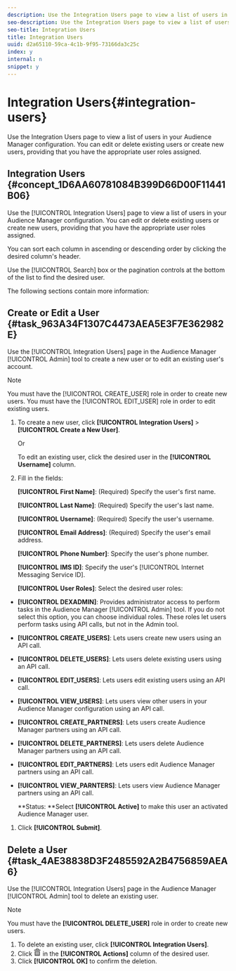 ```yaml
---
description: Use the Integration Users page to view a list of users in your Audience Manager configuration. You can edit or delete existing users or create new users, providing that you have the appropriate user roles assigned.
seo-description: Use the Integration Users page to view a list of users in your Audience Manager configuration. You can edit or delete existing users or create new users, providing that you have the appropriate user roles assigned.
seo-title: Integration Users
title: Integration Users
uuid: d2a65110-59ca-4c1b-9f95-73166da3c25c
index: y
internal: n
snippet: y
---
```


# Integration Users{#integration-users}

Use the Integration Users page to view a list of users in your Audience Manager configuration. You can edit or delete existing users or create new users, providing that you have the appropriate user roles assigned.

## Integration Users {#concept_1D6AA60781084B399D66D00F11441B06}

Use the [!UICONTROL Integration Users] page to view a list of users in your Audience Manager configuration. You can edit or delete existing users or create new users, providing that you have the appropriate user roles assigned.

<!-- 

c_integration_users.xml

 -->

You can sort each column in ascending or descending order by clicking the desired column's header.

Use the [!UICONTROL Search] box or the pagination controls at the bottom of the list to find the desired user.

The following sections contain more information: 

## Create or Edit a User {#task_963A34F1307C4473AEA5E3F7E362982E}

Use the [!UICONTROL Integration Users] page in the Audience Manager [!UICONTROL Admin] tool to create a new user or to edit an existing user's account.

<!-- 

t_create_user.xml

 -->

>[!NOTE]
>
>You must have the [!UICONTROL CREATE_USER] role in order to create new users. You must have the [!UICONTROL EDIT_USER] role in order to edit existing users.

1. To create a new user, click **[!UICONTROL Integration Users]** > **[!UICONTROL Create a New User]**.

   Or

   To edit an existing user, click the desired user in the **[!UICONTROL Username]** column. 
1. Fill in the fields:

   **[!UICONTROL First Name]**: (Required) Specify the user's first name.

   **[!UICONTROL Last Name]**: (Required) Specify the user's last name.

   **[!UICONTROL Username]**: (Required) Specify the user's username.

   **[!UICONTROL Email Address]**: (Required) Specify the user's email address.

   **[!UICONTROL Phone Number]**: Specify the user's phone number.

   **[!UICONTROL IMS ID]**: Specify the user's [!UICONTROL Internet Messaging Service ID].

   **[!UICONTROL User Roles]**: Select the desired user roles:

* **[!UICONTROL DEXADMIN]**: Provides administrator access to perform tasks in the Audience Manager [!UICONTROL Admin] tool. If you do not select this option, you can choose individual roles. These roles let users perform tasks using API calls, but not in the Admin tool. 
* **[!UICONTROL CREATE_USERS]**: Lets users create new users using an API call. 
* **[!UICONTROL DELETE_USERS]**: Lets users delete existing users using an API call. 
* **[!UICONTROL EDIT_USERS]**: Lets users edit existing users using an API call. 
* **[!UICONTROL VIEW_USERS]**: Lets users view other users in your Audience Manager configuration using an API call. 
* **[!UICONTROL CREATE_PARTNERS]**: Lets users create Audience Manager partners using an API call. 
* **[!UICONTROL DELETE_PARTNERS]**: Lets users delete Audience Manager partners using an API call. 
* **[!UICONTROL EDIT_PARTNERS]**: Lets users edit Audience Manager partners using an API call. 
* **[!UICONTROL VIEW_PARNTERS]**: Lets users view Audience Manager partners using an API call.

   **Status: **Select **[!UICONTROL Active]** to make this user an activated Audience Manager user. 
1. Click **[!UICONTROL Submit]**.

## Delete a User {#task_4AE38838D3F2485592A2B4756859AEA6}

Use the [!UICONTROL Integration Users] page in the Audience Manager [!UICONTROL Admin] tool to delete an existing user.

<!-- 

t_delete_user.xml

 -->

>[!NOTE]
>
>You must have the **[!UICONTROL DELETE_USER]** role in order to create new users.

1. To delete an existing user, click **[!UICONTROL Integration Users]**.
1. Click  ![](assets/icon_delete.png) in the **[!UICONTROL Actions]** column of the desired user.
1. Click **[!UICONTROL OK]** to confirm the deletion.
